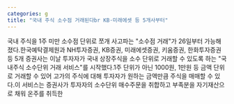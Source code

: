 ```yaml
---
categories: g
title: "국내 주식 소수점 거래된다br KB·미래에셋 등 5개사부터"
---
```

국내 주식을 1주 미만 소수점 단위로 쪼개 사고파는 "소수점 거래"가 26일부터 가능해졌다.한국예탁결제원과 NH투자증권, KB증권, 미래에셋증권, 키움증권, 한화투자증권 등 5개 증권사는 이날 투자자가 국내 상장주식을 소수 단위로 거래할 수 있도록 하는 "국내주식 소수단위 거래 서비스"를 시작했다.1주 단위가 아닌 1000원, 1만원 등 금액 단위로 거래할 수 있어 고가의 주식에 대해 투자자가 원하는 금액만큼 주식을 매매할 수 있다.이 서비스는 증권사가 투자자의 소수단위 매수주문을 취합하고 부족분을 자기재산으로 채워 온주를 취득한